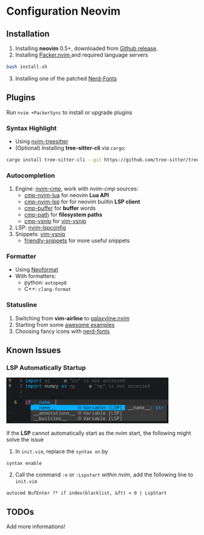 # Configuration Neovim

## Installation
1. Installing **neovim** 0.5+, downloaded from [Github release](https://github.com/neovim/neovim/releases/).
2. Installing [ Packer.nvim ](https://github.com/wbthomason/packer.nvim) and required language servers
```sh
bash install.sh
```
3. Installing one of the patched [ Nerd-Fonts ](https://github.com/ryanoasis/nerd-fonts#patched-fonts)

## Plugins
Run `nvim +PackerSync` to install or upgrade plugins

### Syntax Highlight
- Using [nvim-treesitter](https://github.com/nvim-treesitter/nvim-treesitter)
- (Optional) Installing **tree-sitter-cli** via `cargo`:
```sh
cargo install tree-sitter-cli --git https://github.com/tree-sitter/tree-sitter.git --tag v0.20.0
```

### Autocompletion
1. Engine: [nvim-cmp](https://github.com/hrsh7th/nvim-cmp), work with *nvim-cmp* sources:
    - [cmp-nvim-lua](https://github.com/hrsh7th/cmp-nvim-lua) for neovim **Lua API**
    - [cmp-nvim-lsp](https://github.com/hrsh7th/cmp-nvim-lsp) for for neovim builtin **LSP client**
    - [cmp-buffer](https://github.com/hrsh7th/cmp-buffer) for **buffer** words
    - [cmp-path](https://github.com/hrsh7th/cmp-path) for **filesystem paths**
    - [cmp-vsnip](https://github.com/hrsh7th/cmp-vsnip) for [vim-vsnip](https://github.com/hrsh7th/vim-vsnip)
2. LSP: [nvim-lspconfig](https://github.com/neovim/nvim-lspconfig)
3. Snippets: [vim-vsnip](https://github.com/hrsh7th/vim-vsnip)
    - [friendly-snippets](https://github.com/rafamadriz/friendly-snippets) for more useful snippets

### Formatter
- Using [Neoformat](https://github.com/sbdchd/neoformat)
- With formatters:
    - python: `autopep8`
    - C++: `clang-format`

### Statusline
1. Switching from **vim-airline** to [galaxyline.nvim](https://github.com/glepnir/galaxyline.nvim)
2. Starting from some [ awesome examples ](https://github.com/glepnir/galaxyline.nvim/issues/12)
3. Choosing fancy icons with [nerd-fonts](https://www.nerdfonts.com/cheat-sheet)

## Known Issues
### LSP Automatically Startup
<img src="./figures/nvim-py-lsp.png" height="120"/>

If the **LSP** cannot automatically start as the nvim start, the following might solve the issue
1. In `init.vim`, replace the `syntax on` by
```vim
syntax enable
```
2. Call the command `:e` or `:Lspstart` *within nvim*, add the following line to `init.vim`
```vim
autocmd BufEnter ?* if index(blacklist, &ft) < 0 | LspStart
```

## TODOs
Add more informations!
